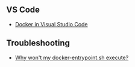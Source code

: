 ## VS Code

* [Docker in Visual Studio Code](https://code.visualstudio.com/docs/containers/overview)

## Troubleshooting

* [Why won't my docker-entrypoint.sh execute?](https://stackoverflow.com/questions/38905135/why-wont-my-docker-entrypoint-sh-execute)
